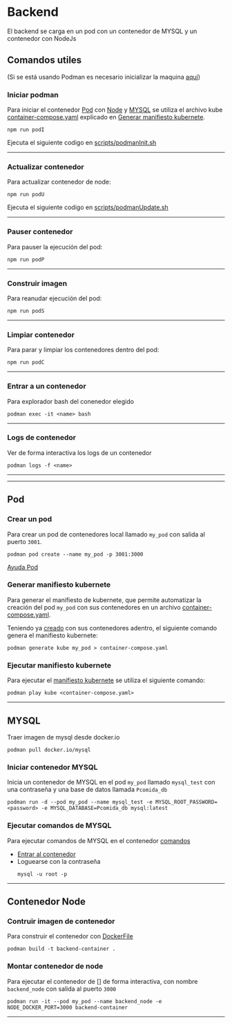 # Backend

El backend se carga en un pod con un contenedor de MYSQL y un contenedor con NodeJs

## Comandos utiles
(Si se está usando Podman es necesario inicializar la maquina [aquí](https://github.com/containers/podman/blob/main/docs/tutorials/podman-for-windows.md))

### Iniciar podman
Para iniciar el contenedor [Pod](#pod) con [Node](#contenedor-node) y [MYSQL](#mysql) se utiliza el archivo kube [container-compose.yaml](./container-compose.yaml) explicado en [Generar manifiesto kubernete](#generar-manifiesto-kubernete).
```
npm run podI
```
Ejecuta el siguiente codigo en [scripts/podmanInit.sh](./container-backend/scripts/podmanInit.sh)

---
### Actualizar contenedor
Para actualizar contenedor de node:
```
npm run podU
```
Ejecuta el siguiente codigo en [scripts/podmanUpdate.sh](./container-backend/scripts/podmanUpdate.sh)

---
### Pauser contenedor
Para pauser la ejecución del pod:
```
npm run podP
```
---
### Construir imagen
Para reanudar ejecución del pod: 
```
npm run podS
```

---
### Limpiar contenedor
Para parar y limpiar los contenedores dentro del pod:
```
npm run podC
```

---
### Entrar a un contenedor
Para explorador bash del conenedor elegido
```
podman exec -it <name> bash
```
---
### Logs de contenedor
Ver de forma interactiva los logs de un contenedor
```
podman logs -f <name>
```
---
---

## Pod

### Crear un pod 
Para crear un pod de contenedores local llamado ```my_pod``` con salida al puerto ```3001```.

```
podman pod create --name my_pod -p 3001:3000
```

[Ayuda Pod](https://mohitgoyal-co.translate.goog/2021/04/23/spinning-up-and-managing-pods-with-multiple-containers-with-podman/?_x_tr_sl=en&_x_tr_tl=es&_x_tr_hl=es&_x_tr_pto=sc)


### Generar manifiesto kubernete

Para generar el manifiesto de kubernete, que permite automatizar la creación del pod ```my_pod``` con sus contenedores en un archivo [container-compose.yaml](./container-compose.yaml). 

Teniendo ya [creado](#crear-un-pod) con sus contenedores adentro, el siguiente comando genera el manifiesto kubernete:
```
podman generate kube my_pod > container-compose.yaml
```

### Ejecutar manifiesto kubernete
Para ejecutar el [manifiesto kubernete](#generar-manifiesto-kubernete) se utiliza el siguiente comando:
```
podman play kube <container-compose.yaml>
```


---
## MYSQL

Traer imagen de mysql desde docker.io
```
podman pull docker.io/mysql
```

### Iniciar contenedor MYSQL
Inicia un contenedor de MYSQL en el pod ```my_pod``` llamado ```mysql_test``` con una contraseña y una base de datos llamada ```Pcomida_db```
```
podman run -d --pod my_pod --name mysql_test -e MYSQL_ROOT_PASSWORD=<password> -e MYSQL_DATABASE=Pcomida_db mysql:latest
```

### Ejecutar comandos de MYSQL
Para ejecutar comandos de MYSQL en el contenedor [comandos](https://stackoverflow.com/questions/59838692/mysql-root-password-is-set-but-getting-access-denied-for-user-rootlocalhost)
- [Entrar al contenedor](#entrar-a-un-contenedor)
- Loguearse con la contraseña
    ```
    mysql -u root -p
    ```

---
## Contenedor Node

### Contruir imagen de contenedor
Para construir el contenedor con [DockerFile](./container-backend/Dockerfile)
```
podman build -t backend-container .
```

### Montar contenedor de node
Para ejecutar el contenedor de [] de forma interactiva, con nombre ```backend_node``` con salida al puerto ```3000```

```
podman run -it --pod my_pod --name backend_node -e NODE_DOCKER_PORT=3000 backend-container
```

---
